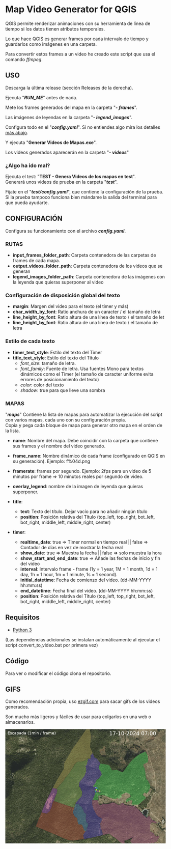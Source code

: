 # Map Video Generator for QGIS

QGIS permite renderizar animaciones con su herramienta de línea de tiempo si los datos tienen atributos temporales.

Lo que hace QGIS es generar frames por cada intervalo de tiempo y guardarlos como imágenes en una carpeta.

Para convertir estos frames a un video he creado este script que usa el comando _ffmpeg_.

## USO

Descarga la última release (sección Releases de la derecha).

Ejecuta "**_RUN_ME_**" antes de nada.

Mete los frames generados del mapa en la carpeta "**_- frames_**".

Las imágenes de leyendas en la carpeta "**_- legend_images_**".

Configura todo en el "**_config.yaml_**".
Si no entiendes algo mira los detalles [más abajo](#configuración).

Y ejecuta "**Generar Videos de Mapas.exe**".

Los videos generados aparecerán en la carpeta "**_- videos_**"

### ¿Algo ha ido mal?

Ejecuta el test: "**TEST - Genera Videos de los mapas en test**".  
Generará unos videos de prueba en la carpeta "**_test_**".

Fíjate en el "**_test/config.yaml_**", que contiene la configuración de la prueba.  
Si la prueba tampoco funciona bien mándame la salida del terminal para que pueda ayudarte.

## CONFIGURACIÓN

Configura su funcionamiento con el archivo **_config.yaml_**.

### RUTAS

- **input_frames_folder_path**: Carpeta contenedora de las carpetas de frames de cada mapa.
- **output_videos_folder_path**: Carpeta contenedora de los videos que se generan
- **legend_images_folder_path**: Carpeta contenedora de las imágenes con la leyenda que quieras superponer al video

### Configuración de disposición global del texto

- **margin**: Margen del video para el texto (el timer y más)
- **char_width_by_font**: Ratio anchura de un caracter / el tamaño de letra
- **line_height_by_font**: Ratio altura de una línea de texto / el tamaño de let
- **line_height_by_font**: Ratio altura de una línea de texto / el tamaño de letra

### Estilo de cada texto

- **timer_text_style**: Estilo del texto del Timer
- **title_text_style**: Estilo del texto del Título
  - _font_size_: tamaño de letra.
  - _font_family_: Fuente de letra. Usa fuentes Mono para textos dinámicos como el Timer (el tamaño de caracter uniforme evita errores de posicionamiento del texto)
  - _color_: color del texto
  - _shadow_: true para que lleve una sombra

### MAPAS

"_**maps**_" Contiene la lista de mapas para automatizar la ejecución del script con varios mapas, cada uno con su configuración propia.  
Copia y pega cada bloque de mapa para generar otro mapa en el orden de la lista.

- **name**: Nombre del mapa. Debe coincidir con la carpeta que contiene sus frames y el nombre del video generado.
- **frame_name**: Nombre dinámico de cada frame (configurado en QGIS en su generación). Ejemplo: f%04d.png
- **framerate**: frames por segundo. Ejemplo: 2fps para un video de 5 minutos por frame => 10 minutos reales por segundo de video.

- **overlay_legend**: nombre de la imagen de leyenda que quieras superponer.

- **title**:
  - **text**: Texto del título. Dejar vacío para no añadir ningún título
  - **position**: Posición relativa del Título (top_left, top_right, bot_left, bot_right, middle_left, middle_right, center)

- **timer**:
  - **realtime_date**: true => Timer normal en tiempo real || false => Contador de días en vez de mostrar la fecha real
  - **show_date**: true => Muestra la fecha || false => solo muestra la hora
  - **show_start_and_end_date**: true => Añade las fechas de inicio y fin del video
  - **interval**: Intervalo frame - frame (1y = 1 year, 1M = 1 month, 1d = 1 day, 1h = 1 hour, 1m = 1 minute, 1s = 1 second).
  - **initial_datetime**: Fecha de comienzo del video. (dd-MM-YYYY hh:mm:ss)
  - **end_datetime**: Fecha final del video. (dd-MM-YYYY hh:mm:ss)
  - **position**: Posición relativa del Título (top_left, top_right, bot_left, bot_right, middle_left, middle_right, center)

## Requisitos

- [Python 3](https://www.python.org/downloads/)

(Las dependencias adicionales se instalan automáticamente al ejecutar el script convert_to_video.bat por primera vez)

## Código

Para ver o modificar el código clona el repositorio.

## GIFS

Como recomendación propia, uso [ezgif.com](https://ezgif.com/video-to-gif) para sacar gifs de los videos generados.

Son mucho más ligeros y fáciles de usar para colgarlos en una web o almacenarlos.

![gif](./docs/gif_demo.gif)
